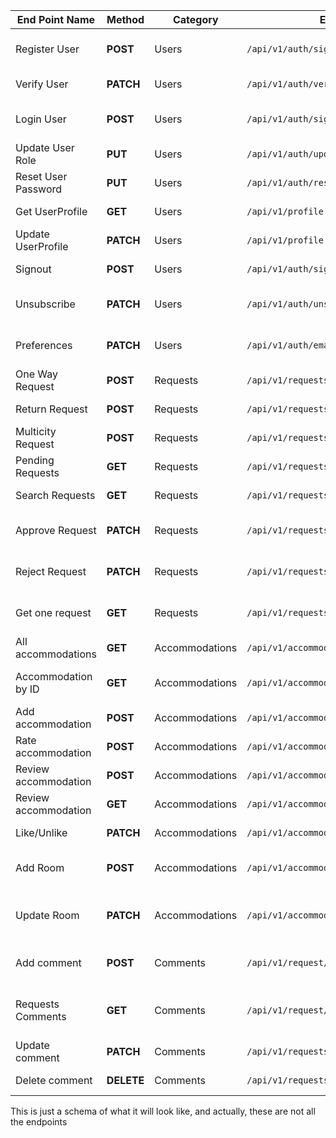 | End Point Name       | Method     | Category       | EndPoint                                | Description                                   |
| -------------------- | ---------- | -------------- | --------------------------------------- | --------------------------------------------- |
| Register User        | **POST**   | Users          | `/api/v1/auth/signup`                   | This registers a users to the system          |
| Verify User          | **PATCH**  | Users          | `/api/v1/auth/verify?token=`            | User verify account                           |
| Login User           | **POST**   | Users          | `/api/v1/auth/sigin`                    | This signs in a user to the system            |
| Update User Role     | **PUT**    | Users          | `/api/v1/auth/updateRole`               | Manager can update user roles                 |
| Reset User Password  | **PUT**    | Users          | `/api/v1/auth/resetPassword/{id}/token` | User reset Password                           |
| Get UserProfile      | **GET**    | Users          | `/api/v1/profile`                       | Gets the user profile                         |
| Update UserProfile   | **PATCH**  | Users          | `/api/v1/profile`                       | Updates user profile                          |
| Signout              | **POST**   | Users          | `/api/v1/auth/signout`                  | Logsout singed in user                        |
| Unsubscribe          | **PATCH**  | Users          | `/api/v1/auth/unsubscribe`              | Unsubscibe from email notifications           |
| Preferences          | **PATCH**  | Users          | `/api/v1/auth/email-preferences`        | Change email notification preferences         |
| One Way Request      | **POST**   | Requests       | `/api/v1/requests/oneway`               | Creates a oneway request                      |
| Return Request       | **POST**   | Requests       | `/api/v1/requests/oneway`               | Creates a oneway request                      |
| Multicity Request    | **POST**   | Requests       | `/api/v1/requests/multi_city`           | Creates a oneway request                      |
| Pending Requests     | **GET**    | Requests       | `/api/v1/requests/`                     | Manager get all pending requests              |
| Search Requests      | **GET**    | Requests       | `/api/v1/requests?{params}`             | Users can search through requests             |
| Approve Request      | **PATCH**  | Requests       | `/api/v1/requests/approve/{id}`         | Manager Approve request using Request Id      |
| Reject Request       | **PATCH**  | Requests       | `/api/v1/requests/reject/{id}`          | Manager Reject request using Request Id       |
| Get one request      | **GET**    | Requests       | `/api/v1/requests/{id}`                 | Manager and request owner can get it by id    |
| All accommodations   | **GET**    | Accommodations | `/api/v1/accommodations`                | Get all accommodations                        |
| Accommodation by ID  | **GET**    | Accommodations | `/api/v1/accommodations/{id}`           | Get accommodation by ID                       |
| Add accommodation    | **POST**   | Accommodations | `/api/v1/accommodations`                | Create accommodation                          |
| Rate accommodation   | **POST**   | Accommodations | `/api/v1/accommodations/{id}/ratings`   | Rate an accommodation                         |
| Review accommodation | **POST**   | Accommodations | `/api/v1/accommodations/{id}/feedback`  | Add feedback to accommodation                 |
| Review accommodation | **GET**    | Accommodations | `/api/v1/accommodations/{id}/feedback`  | Get feedback to accommodation                 |
| Like/Unlike          | **PATCH**  | Accommodations | `/api/v1/accommodations/{id}/like`      | User to like/unlike accommodation             |
| Add Room             | **POST**   | Accommodations | `/api/v1/accommodations/createroom`     | Travel Admin to add rooms to an accommodation |
| Update Room          | **PATCH**  | Accommodations | `/api/v1/accommodations/rooms/{id}`     | Update details of a accommodation's room      |
| Add comment          | **POST**   | Comments       | `/api/v1/request/{id}/comment`          | User can comment on Requests by Id            |
| Requests Comments    | **GET**    | Comments       | `/api/v1/request/{id}/comment`          | User get all comments they added to requests  |
| Update comment       | **PATCH**  | Comments       | `/api/v1/requests/comments/{id}`        | User update comment by Id                     |
| Delete comment       | **DELETE** | Comments       | `/api/v1/requests/comments/{id}`        | User delete comment by Id                     |

This is just a schema of what it will look like, and actually, these are not all the endpoints
